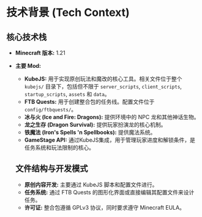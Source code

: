 # 技术背景 (Tech Context)

## 核心技术栈

- **Minecraft 版本:** 1.21
- **主要 Mod:**
    - **KubeJS:** 用于实现原创玩法和魔改的核心工具。相关文件位于整个 `kubejs/` 目录下，包括但不限于 `server_scripts`, `client_scripts`, `startup_scripts`, `assets` 和 `data`。
    - **FTB Quests:** 用于创建整合包的任务线。配置文件位于 `config/ftbquests/`。
    - **冰与火 (Ice and Fire: Dragons):** 提供环境中的 NPC 龙和其他神话生物。
    - **龙之生存 (Dragon Survival):** 提供玩家扮演龙的核心机制。
    - **铁魔法 (Iron's Spells 'n Spellbooks):** 提供魔法系统。
    - **GameStage API:** 通过KubeJS集成，用于管理玩家进度和解锁条件，是任务系统和玩法限制的核心。
    
    ## 文件结构与开发模式
    
    - **原创内容开发:** 主要通过 KubeJS 脚本和配置文件进行。
    - **任务系统:** 通过 FTB Quests 的图形化界面或直接编辑其配置文件来设计任务。
    - **许可证:** 整合包遵循 GPLv3 协议，同时要求遵守 Minecraft EULA。